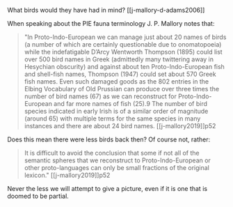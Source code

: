 What birds would they have had in mind? 
[[j-mallory-d-adams2006]]



When speaking about the PIE fauna terminology J. P. Mallory notes that:
> "In Proto-Indo-European we can manage just about 20 names of birds (a number of which are certainly questionable due to onomatopoeia) while the indefatigable D’Arcy Wentworth Thompson (1895) could list over 500 bird names in Greek (admittedly many twittering away in Hesychian obscurity) and against about ten Proto-Indo-European fish and shell-fish names, Thompson (1947) could set about 570 Greek fish names. Even such damaged goods as the 802 entries in the Elbing Vocabulary of Old Prussian can produce over three times the number of bird names (67) as we can reconstruct for Proto-Indo-European and far more names of fish (25).9 The number of bird species indicated in early Irish is of a similar order of magnitude (around 65) with multiple terms for the same species in many instances and there are about 24 bird names. [[j-mallory2019]]p52

Does this mean there were less birds back then? Of course not, rather:

> It is difficult to avoid the conclusion that some if not all of the semantic spheres that we reconstruct to Proto-Indo-European or other proto-languages can only be small fractions of the original lexicon." [[j-mallory2019]]p52

Never the less we will attempt to give a picture, even if it is one that is doomed to be partial.

